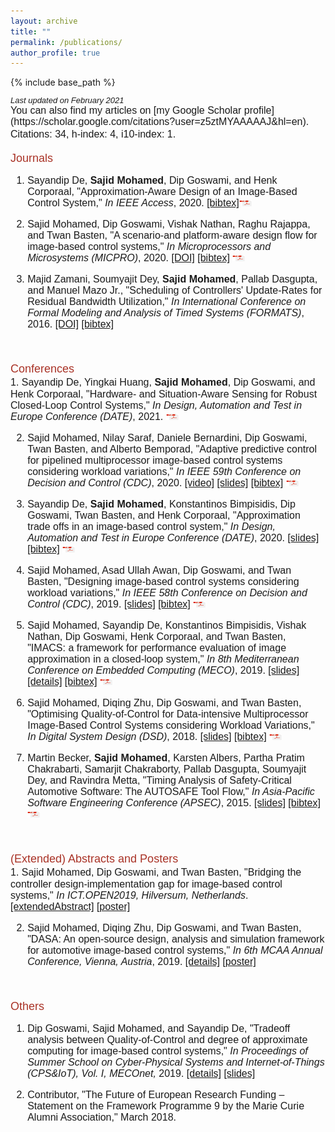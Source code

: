 ```yaml
---
layout: archive
title: ""
permalink: /publications/
author_profile: true
---
```


{% include base_path %}

<style>
p { margin-bottom: 0px; }
</style>


<font face="helvetica" size="2">
<p><i>Last updated on February 2021</i></p></font>

<font face="helvetica" size="3">
You can also find my articles on [my Google Scholar profile](https://scholar.google.com/citations?user=z5ztMYAAAAAJ&hl=en).
Citations: 34, h-index: 4, i10-index: 1.

<font face="helvetica" color="#A93226" size="4">
<p>Journals</p></font>

<font face="helvetica" size="3"> 

1. Sayandip De,<b> Sajid Mohamed</b>, Dip Goswami, and Henk Corporaal, &quot;Approximation-Aware Design of an Image-Based Control System,&quot; <i>In IEEE Access</i>, 2020. <a href="http://sajid-mohamed.github.io/files/bib_de2020access.txt">[bibtex]</a><a href="https://ieeexplore.ieee.org/stamp/stamp.jsp?tp=&arnumber=9189775"><img src="/images/download.png" height="10" width="20"></a>

2. Sajid Mohamed, Dip Goswami, Vishak Nathan, Raghu Rajappa, and Twan Basten, &quot;A scenario-and platform-aware design flow for image-based control systems,&quot; <i>In Microprocessors and Microsystems (MICPRO)</i>, 2020. <a href="https://doi.org/10.1016/j.micpro.2020.103037">[DOI]</a> <a href="http://sajid-mohamed.github.io/files/bib_mohamed2020scenario.txt">[bibtex]</a> <a href="https://sajid-mohamed.github.io/files/103037preprint.pdf"><img src="/images/download.png" height="10" width="20"></a>

3. Majid Zamani, Soumyajit Dey, <b>Sajid Mohamed</b>, Pallab Dasgupta, and Manuel Mazo Jr., &quot;Scheduling of Controllers' Update-Rates for Residual Bandwidth Utilization,&quot; <i>In International Conference on Formal Modeling and Analysis of Timed Systems (FORMATS)</i>, 2016. <a href="https://doi.org/10.1007/978-3-319-44878-7_6">[DOI]</a> <a href="http://sajid-mohamed.github.io/files/bib_formats.txt">[bibtex]</a>

</font><br>

<font face="helvetica" color="#A93226" size="4">
<p>Conferences</p></font>

<font face="helvetica" size="3">
1. Sayandip De, Yingkai Huang, <b>Sajid Mohamed</b>, Dip Goswami, and Henk Corporaal, &quot;Hardware- and Situation-Aware Sensing for Robust
Closed-Loop Control Systems,&quot; <i>In Design, Automation and Test in Europe Conference (DATE)</i>, 2021. <a href="https://sajid-mohamed.github.io/files/DATE2021paper.pdf"><img src="/images/download.png" height="10" width="20"></a>

2. Sajid Mohamed, Nilay Saraf, Daniele Bernardini, Dip Goswami, Twan Basten, and Alberto Bemporad, &quot;Adaptive predictive control for pipelined multiprocessor image-based control systems considering workload variations,&quot; <i>In IEEE 59th Conference on Decision and Control (CDC)</i>, 2020. <a href="https://youtu.be/q1OrkSAIabo">[video]</a> <a href="https://sajid-mohamed.github.io/files/CDC20SMohamedv2.pptx">[slides]</a> <a href="http://sajid-mohamed.github.io/files/bib_mohamed2020adaptive.txt">[bibtex]</a> <a href="https://sajid-mohamed.github.io/files/2020CDCmohamed.pdf"><img src="/images/download.png" height="10" width="20"></a> 

3. Sayandip De, <b>Sajid Mohamed</b>, Konstantinos Bimpisidis, Dip Goswami, Twan Basten, and Henk Corporaal, &quot;Approximation trade offs in an image-based control system,&quot; <i>In Design, Automation and Test in Europe Conference (DATE)</i>, 2020. <a href="https://sajid-mohamed.github.io/files/DATE2020slides.pdf">[slides]</a> <a href="http://sajid-mohamed.github.io/files/bib_de2020approximation.txt">[bibtex]</a> <a href="https://sajid-mohamed.github.io/files/DATE2020paper.pdf"><img src="/images/download.png" height="10" width="20"></a>

3. Sajid Mohamed, Asad Ullah Awan, Dip Goswami, and Twan Basten, &quot;Designing image-based control systems considering workload variations,&quot; <i>In IEEE 58th Conference on Decision and Control (CDC)</i>, 2019. <a href="https://sajid-mohamed.github.io/files/CDC19SMohamed.pptx">[slides]</a> <a href="http://sajid-mohamed.github.io/files/bib_mohamed2019designing.txt">[bibtex]</a> <a href="https://pure.tue.nl/ws/portalfiles/portal/144403064/CDC_cam_ready.pdf"><img src="/images/download.png" height="10" width="20"></a>

4. Sajid Mohamed, Sayandip De, Konstantinos Bimpisidis, Vishak Nathan, Dip Goswami, Henk Corporaal, and Twan Basten, &quot;IMACS: a framework for performance evaluation of image approximation in a closed-loop system,&quot; <i>In 8th Mediterranean Conference on Embedded Computing (MECO)</i>, 2019. <a href="https://sajid-mohamed.github.io/files/IMACS_.pptx">[slides]</a> <a href="https://sajid-mohamed.github.io/tools/imacs/">[details]</a> <a href="http://sajid-mohamed.github.io/files/bib_mohamed2019imacs.txt">[bibtex]</a> <a href="https://pure.tue.nl/ws/portalfiles/portal/131905081/IMACS.pdf"><img src="/images/download.png" height="10" width="20"></a>

5. Sajid Mohamed, Diqing Zhu, Dip Goswami, and Twan Basten, &quot;Optimising Quality-of-Control for Data-intensive Multiprocessor Image-Based Control Systems considering Workload Variations,&quot; <i>In Digital System Design (DSD)</i>, 2018. <a href="https://sajid-mohamed.github.io/files/SPADe_DSD2018v2.pptx">[slides]</a> <a href="http://sajid-mohamed.github.io/files/bib_mohamed2018optimising.txt">[bibtex]</a> <a href="https://pure.tue.nl/ws/portalfiles/portal/145692692/PID5432947.pdf"><img src="/images/download.png" height="10" width="20"></a>

6. Martin Becker, <b>Sajid Mohamed</b>, Karsten Albers, Partha Pratim Chakrabarti, Samarjit Chakraborty, Pallab Dasgupta, Soumyajit Dey, and Ravindra Metta, &quot;Timing Analysis of Safety-Critical Automotive Software: The AUTOSAFE Tool Flow,&quot; <i> In Asia-Pacific Software Engineering Conference (APSEC)</i>, 2015. <a href="http://sajid-mohamed.github.io/files/AUTOSAFE_APSEC_2015.pptx">[slides]</a> <a href="http://sajid-mohamed.github.io/files/bib_autosafe.txt">[bibtex]</a> <a href="http://sajid-mohamed.github.io/files/AUTOSAFE.pdf"><img src="/images/download.png" height="10" width="20"></a>

</font><br>

<font face="helvetica" color="#A93226" size="4">
<p>(Extended) Abstracts and Posters</p></font>


<font face="helvetica" size="3">
1. Sajid Mohamed, Dip Goswami, and Twan Basten, &quot;Bridging the controller design-implementation gap for image-based control systems,&quot; <i>In ICT.OPEN2019,  Hilversum, Netherlands</i>. <a href="https://pure.tue.nl/ws/portalfiles/portal/123479680/ICTOPEN2019_abstract_32_1_.pdf">[extendedAbstract]</a> <a href="https://pure.tue.nl/ws/portalfiles/portal/123479426/MohamedS_Poster2_ICTOPEN19.pdf">[poster]</a>

2. Sajid Mohamed, Diqing Zhu, Dip Goswami, and Twan Basten, &quot;DASA: An open-source design, analysis and simulation framework for automotive image-based control systems,&quot; <i>In 6th MCAA Annual Conference, Vienna, Austria</i>, 2019. <a href="https://research.tue.nl/en/publications/dasa-an-open-source-design-analysis-and-simulation-framework-for-">[details]</a> <a href="https://pure.tue.nl/ws/portalfiles/portal/123479221/MCAA_poster_Sajid.pdf">[poster]</a>

</font><br>



<font face="helvetica" color="#A93226" size="4">
<p>Others</p></font>


<font face="helvetica" size="3">

1. Dip Goswami, Sajid Mohamed, and Sayandip De, &quot;Tradeoff analysis between Quality-of-Control and degree of approximate computing for image-based control systems,&quot; <i>In Proceedings of Summer School on Cyber-Physical Systems and Internet-of-Things (CPS&IoT), Vol. I, MECOnet,</i> 2019. <a href="https://www.researchgate.net/publication/333811037_Proceedings_of_CPSIoT2019_Cyber_Physical_Systems_and_Internet_of_Things">[details]</a> <a href="http://sajid-mohamed.github.io/files/CPSIoTTutorial.pptx">[slides]</a>

2. Contributor, &quot;The Future of European Research Funding – Statement on the Framework Programme 9 by the Marie Curie Alumni Association,&quot; March 2018.
